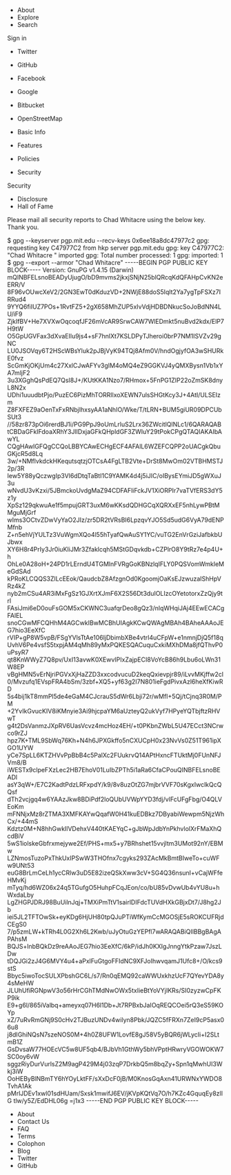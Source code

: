 *   About
*   Explore
*   Search

Sign in

*   Twitter
*   GitHub
*   Facebook
*   Google
*   Bitbucket
*   OpenStreetMap

*   Basic Info
*   Features
*   Policies
*   Security

Security

*   Disclosure
*   Hall of Fame

Please mail all security reports to Chad Whitacre using the below key. Thank you.

$ gpg --keyserver pgp.mit.edu --recv-keys 0x6ee18a8dc47977c2 gpg: requesting key C47977C2 from hkp server pgp.mit.edu gpg: key C47977C2: "Chad Whitacre " imported gpg: Total number processed: 1 gpg: imported: 1 $ gpg --export --armor "Chad Whitacre" -----BEGIN PGP PUBLIC KEY BLOCK----- Version: GnuPG v1.4.15 (Darwin) mQINBFELsnoBEADyUjugO/bD9mvms2jkxjSNjN25blQRcqKdQFAHpCvKN2eERR/V 8F96vOUwcXeV2/2GN3EwT0dKduzVD+2NWjE88doS5Iqlt2Ya7ygTpFSXz7IRRud4 9YYQ6fiIUZ7POs+1RvtFZ5+2gX658MhZUP5xIvVdjHDBDNkucSoJoBdNN4LU/iF9 ZjkIfBV+He7XVXwOqcoqfJF26mVcAR9SrwCAW7WlEDmkt5nuBvd2kdx/ElP7H9tW O5GpUGVFax3dXvaEIlu9js4+sF7hnlXt7KSLDPyTJheroi0brP7NM1ISVZv29gNC LU0JSOVqy6T2HScWBsYluk2pJBjVyK94TQj8Afm0V/hndOgjyfOA3wSHURkE0fvz ScGmKjOKjUm4c27XxlCJwAFYv3gIM4oMQ4eZ9GGKVJ4yQMXBysn1Vb1xYA7mljF2 3u3XGghQsPdEQ7QsI8J+/KUtKKA1Nzo7/RHmox+5FnPG1ZIP22oZmSK8dnyL8N2x UDhi1uuudbtPjo/PuzEC6PizMhTORRllxoXEWN7ulsSHGtKcy3J+4AtI/ULSEIzm Z8FXFEZ9aOenTxFxRNbjIhxsyAA1aNhIO/Wke/T/tLRN+BUM5giUR09DPCUbSUt3 //58zr873pOi6rerdBJ1i/PG9PpJ9oUmLrluS2Lrx36ZWcitlQlNLc1/6QARAQAB tCBDaGFkIFdoaXRhY3JlIDxjaGFkQHpldGF3ZWIuY29tPokCPgQTAQIAKAIbAwYL CQgHAwIGFQgCCQoLBBYCAwECHgECF4AFAlL6WZEFCQPP2oUACgkQbuGKjcR5d8Lq 3w/+NMflvkdckHKequtsqtzjOTCsA4FgLTB2Vte+DrSt8MwOm02VTBHMSTJ2p/3R Iew5Y88yQczwgIp3Vl6dDtqTaBtI1C9YAMK4d4j5iJIC/oIBysEYmiJD5gWXuJ3u wNvdU3vKzxi/5JBmckoUvdgMaZ94CDFAFliFckJV1XiORPIr7vaTVfERS3dY5z1y XpSz129qkwuAe1f5mpujGRT3uxM6wKKsdQDHGCqXQRXxEF5nhLywPBtMMguMjGrf wIms3OCtvZDwVyYaO2JIz/zr5DR2tVRsBI6LpzqvYJO5Sd5udG6VyA79dENPMfnb Z+n5ehVjYULTz3VuWgmXQo4l55hTyafQwAuSY1YC/vuTG2EnVrGziJafbkbUJbwx XY6H8r4PrIy3Jr0iuKIiJMr3Zfaklcqh5MStGDqvkdb+CZPlrO8Y9tRz7e4p4U+h OhLe0A28oH+24PD1rLErndU4TGMlnFVRgGoKBNzlqIFLY0PQSVomWmkleMeGdSAd kPRoKLCQQS3ZlLcEEok/QaudcbZ8AfzgnOd0KgoomjOaKsEJzwuzaIShHpVRz4kZ nyb2mCSu4AR3iMxFgSz1GJXrtXJmF6X2S56Dt3duIOLIzcOYetotorxZzQjy9trl FAsiJmi6eD0ouFsGOM5xCKWNC3uafqrDeo8gQz3/nlqWHqiJAj4EEwECACgFAlEL snoCGwMFCQHhM4AGCwkIBwMCBhUIAgkKCwQWAgMBAh4BAheAAAoJEG7hio3EeXfC rVIP+gP8W5vpB/FSgYVlsTtAe106ljDbimbXBe4vtrl4uCFpW+e1nmnjDjQ5f18q UvhV6Pe4vsfS5txpjAM4qMh89yMxPQKESQACuquCxkiMXhDMa8jfQThvP0uPsyR7 qt8KnWWyZ7Q8pv/UxI13avwK0XEwvIPIxZajpECI8VoYcB86h9Lbu6oLWn31W8EP vBgHMN5vErNjriPGVxXjHaZZD3xxcodvucuD2keqQxievpjr89/iLvvMKjffw2cl 0/Mvzufq1EVspFRA4bSm/3zbf+XQ5+yf63g2I7N801ieFgdPivxAzl6heXfKiwRD 5s4bij1kT8mmPl5de4eGaM4CJcrauS5dWr6Lbji72r/wMfI+5Qj/tCjnq3R0M/PM +2YvIkGvucKIV8iKMnyie3Ai9hjcpaYM6aUzteyQ2ukVyf7HPyeYQTbjftzRHVwT g4t2DsVanmzJXpRV6UasVcvz4mcHoz4EH/+t0PKbnZWbL5U47ECct3NCrwco9rZJ hpz7K+TML9SbWq76Kh+N4h6JPXGkffo5nCXUCpH0x23NvVs0Z51T961ipXGO1UYW yCe7SpLL6KTZHVvPpBbB4c5PalXc2FUukrvQ14APtHxncFTUktMj0FUnNFJVm8/B iWESTx9clpeFXzLec2HB7EhoV01LuIbZPTh5i1aRa6CfaCPouQINBFELsnoBEADl asY3qW+/E7C2KadtPdzLRFxpdY/k9/8v8uzOtZG7mjbrVVF70sKgxIwclkQcQQsf dTh2vcjgq4w6YAAzJkw8BDiPdf2loQUbUVWpYYD3fdj/vlFcUFgFbg/O4QLVEoKm mFNNjxMz8rZTMA3XMFKAYwQqafW0H41kuEDBkz7DByabiWewpm5NjzWhCx/+44mS Kdztz0M+N8hhGwkIlVDehxV440tKAEYqC+gJbWpJdbYnPkhvlolXrFMaXhQcdBiV 5wS1iolskeGbfrxmejywe2Ef/PHS+mx5+y7BRhshet15vvjltm3UMot92nY/EBMw LZNmosTuzoPxThkUxIPSwW3THOfnx7cgyks293ZAcMkBmtBIweTo+cuWFw9UNt53 euG8BrLmCeLh1ycCRlw3uD5E82izeQSkXww3cV+SG4Q36nsunI+vCajWFfeHMvKj mTyq/hd6WZ06x24q5TGufgO5HuhpFCqJEon/co/bU85vDvwUb4vYU8u+hWxdaLby LgZHGPJDRJ98BuUilnJqj+TMXiPmTtV1sairlDIFdcTUVdHXkGBjxDt7/J8hg2Jb iei5JL2TFTOwSk+eyKDg6HjUH80tpQJuPTiWfKymCcMGOSjE5sROKCUFRjdCEgS0 7/p5zmLW+kTRh4L0G2Xh6L2Kwb/uJyOtuGzYEPfl7wARAQABiQIlBBgBAgAPAhsM BQJS+lnbBQkDz9reAAoJEG7hio3EeXfC/6kP/idJh0KXIgJnngYtkPzaw7JszLDw tDQJGi2zJ4G6MVY4u4+aPxlFuGtgoFFIdNC9XFJoIhwvqamJ1Ufc8+/O/kcs9stS Bbyc5iwoTocSULXPbshGC6L/s7/Rn0qEMQ92caWWUxkhzUcF7QYevYDA8y4sMeHW JLUhUfiRGNpwV3o56rHrCGhTMdNwOWx5txIieBtYoVYjIKRs/SI0zyzwCpFKP9ik E9+g6l/865iValbq+ameyxq07H6l1Db+Jt7RPBxbJaIOqREQCOei5rQ3eS59KOYp xZ/7uRvRmGNj9S0cHv2TJBuzUNDv4wilyn8Pbk/JQZC5fFRXn7ZeI9cP5asx06u8 j8dIGhiNQsN7szeNOS0M+4h0Z8UFW1LovfE8gJ58V5yBQR6jWLycIi+I2SLtmB1Z GsDvsaW77HOEcVC5w8UF5qb4/BJbVh1GthWy5bhVPptHRwryVGOWOKW7SC0oy6vW sggzRiyDurVurlsZ2M9agP429M4j03zqP7DrkbQ5m8bqZy+Spn1qMwhUI3Wkj3iW OoHEByBlNBmTY6hYOyLktFF/sXxDcF0jB/M0KnosGqAxn41URWNxYWDO8TvhA1Ak pMrlJDEv1xwl01sdHUam/Sxsk1mwifJ6EV/jKVpKQtVq7O/h7KZc4GquqEy8zlIG tlw/y5Z/EdDHL06g =j1x3 -----END PGP PUBLIC KEY BLOCK-----

*   About
*   Contact Us
*   FAQ
*   Terms
*   Colophon
*   Blog
*   Twitter
*   GitHub